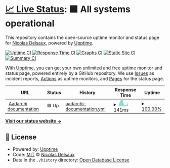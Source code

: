 # [📈 Live Status](https://Riduidel.github.io/aadarchi-upptime): <!--live status--> **🟩 All systems operational**

This repository contains the open-source uptime monitor and status page for [Nicolas Delsaux](http://riduidel.wordpress.com), powered by [Upptime](https://github.com/upptime/upptime).

[![Uptime CI](https://github.com/Riduidel/aadarchi-upptime/workflows/Uptime%20CI/badge.svg)](https://github.com/Riduidel/aadarchi-upptime/actions?query=workflow%3A%22Uptime+CI%22)
[![Response Time CI](https://github.com/Riduidel/aadarchi-upptime/workflows/Response%20Time%20CI/badge.svg)](https://github.com/Riduidel/aadarchi-upptime/actions?query=workflow%3A%22Response+Time+CI%22)
[![Graphs CI](https://github.com/Riduidel/aadarchi-upptime/workflows/Graphs%20CI/badge.svg)](https://github.com/Riduidel/aadarchi-upptime/actions?query=workflow%3A%22Graphs+CI%22)
[![Static Site CI](https://github.com/Riduidel/aadarchi-upptime/workflows/Static%20Site%20CI/badge.svg)](https://github.com/Riduidel/aadarchi-upptime/actions?query=workflow%3A%22Static+Site+CI%22)
[![Summary CI](https://github.com/Riduidel/aadarchi-upptime/workflows/Summary%20CI/badge.svg)](https://github.com/Riduidel/aadarchi-upptime/actions?query=workflow%3A%22Summary+CI%22)

With [Upptime](https://upptime.js.org), you can get your own unlimited and free uptime monitor and status page, powered entirely by a GitHub repository. We use [Issues](https://github.com/Riduidel/aadarchi-upptime/issues) as incident reports, [Actions](https://github.com/Riduidel/aadarchi-upptime/actions) as uptime monitors, and [Pages](https://Riduidel.github.io/aadarchi-upptime) for the status page.

<!--start: status pages-->
<!-- This summary is generated by Upptime (https://github.com/upptime/upptime) -->
<!-- Do not edit this manually, your changes will be overwritten -->
<!-- prettier-ignore -->
| URL | Status | History | Response Time | Uptime |
| --- | ------ | ------- | ------------- | ------ |
| <img alt="" src="https://icons.duckduckgo.com/ip3/riduidel.github.io.ico" height="13"> [Aadarchi documentation](https://riduidel.github.io/aadarchi/) | 🟩 Up | [aadarchi-documentation.yml](https://github.com/Riduidel/aadarchi-upptime/commits/HEAD/history/aadarchi-documentation.yml) | <details><summary><img alt="Response time graph" src="./graphs/aadarchi-documentation/response-time-week.png" height="20"> 141ms</summary><br><a href="https://Riduidel.github.io/aadarchi-upptime/history/aadarchi-documentation"><img alt="Response time 151" src="https://img.shields.io/endpoint?url=https%3A%2F%2Fraw.githubusercontent.com%2FRiduidel%2Faadarchi-upptime%2FHEAD%2Fapi%2Faadarchi-documentation%2Fresponse-time.json"></a><br><a href="https://Riduidel.github.io/aadarchi-upptime/history/aadarchi-documentation"><img alt="24-hour response time 207" src="https://img.shields.io/endpoint?url=https%3A%2F%2Fraw.githubusercontent.com%2FRiduidel%2Faadarchi-upptime%2FHEAD%2Fapi%2Faadarchi-documentation%2Fresponse-time-day.json"></a><br><a href="https://Riduidel.github.io/aadarchi-upptime/history/aadarchi-documentation"><img alt="7-day response time 141" src="https://img.shields.io/endpoint?url=https%3A%2F%2Fraw.githubusercontent.com%2FRiduidel%2Faadarchi-upptime%2FHEAD%2Fapi%2Faadarchi-documentation%2Fresponse-time-week.json"></a><br><a href="https://Riduidel.github.io/aadarchi-upptime/history/aadarchi-documentation"><img alt="30-day response time 123" src="https://img.shields.io/endpoint?url=https%3A%2F%2Fraw.githubusercontent.com%2FRiduidel%2Faadarchi-upptime%2FHEAD%2Fapi%2Faadarchi-documentation%2Fresponse-time-month.json"></a><br><a href="https://Riduidel.github.io/aadarchi-upptime/history/aadarchi-documentation"><img alt="1-year response time 151" src="https://img.shields.io/endpoint?url=https%3A%2F%2Fraw.githubusercontent.com%2FRiduidel%2Faadarchi-upptime%2FHEAD%2Fapi%2Faadarchi-documentation%2Fresponse-time-year.json"></a></details> | <details><summary><a href="https://Riduidel.github.io/aadarchi-upptime/history/aadarchi-documentation">100.00%</a></summary><a href="https://Riduidel.github.io/aadarchi-upptime/history/aadarchi-documentation"><img alt="All-time uptime 99.41%" src="https://img.shields.io/endpoint?url=https%3A%2F%2Fraw.githubusercontent.com%2FRiduidel%2Faadarchi-upptime%2FHEAD%2Fapi%2Faadarchi-documentation%2Fuptime.json"></a><br><a href="https://Riduidel.github.io/aadarchi-upptime/history/aadarchi-documentation"><img alt="24-hour uptime 100.00%" src="https://img.shields.io/endpoint?url=https%3A%2F%2Fraw.githubusercontent.com%2FRiduidel%2Faadarchi-upptime%2FHEAD%2Fapi%2Faadarchi-documentation%2Fuptime-day.json"></a><br><a href="https://Riduidel.github.io/aadarchi-upptime/history/aadarchi-documentation"><img alt="7-day uptime 100.00%" src="https://img.shields.io/endpoint?url=https%3A%2F%2Fraw.githubusercontent.com%2FRiduidel%2Faadarchi-upptime%2FHEAD%2Fapi%2Faadarchi-documentation%2Fuptime-week.json"></a><br><a href="https://Riduidel.github.io/aadarchi-upptime/history/aadarchi-documentation"><img alt="30-day uptime 100.00%" src="https://img.shields.io/endpoint?url=https%3A%2F%2Fraw.githubusercontent.com%2FRiduidel%2Faadarchi-upptime%2FHEAD%2Fapi%2Faadarchi-documentation%2Fuptime-month.json"></a><br><a href="https://Riduidel.github.io/aadarchi-upptime/history/aadarchi-documentation"><img alt="1-year uptime 99.41%" src="https://img.shields.io/endpoint?url=https%3A%2F%2Fraw.githubusercontent.com%2FRiduidel%2Faadarchi-upptime%2FHEAD%2Fapi%2Faadarchi-documentation%2Fuptime-year.json"></a></details>

<!--end: status pages-->

[**Visit our status website →**](https://Riduidel.github.io/aadarchi-upptime)

## 📄 License

- Powered by: [Upptime](https://github.com/upptime/upptime)
- Code: [MIT](./LICENSE) © [Nicolas Delsaux](http://riduidel.wordpress.com)
- Data in the `./history` directory: [Open Database License](https://opendatacommons.org/licenses/odbl/1-0/)
